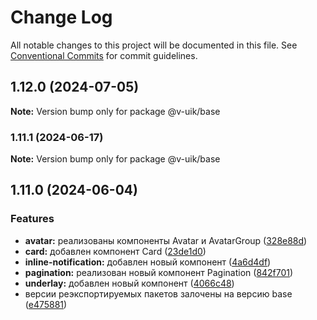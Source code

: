 # Change Log

All notable changes to this project will be documented in this file.
See [Conventional Commits](https://conventionalcommits.org) for commit guidelines.

## 1.12.0 (2024-07-05)

**Note:** Version bump only for package @v-uik/base





### 1.11.1 (2024-06-17)

**Note:** Version bump only for package @v-uik/base





## 1.11.0 (2024-06-04)


### Features

* **avatar:** реализованы компоненты Avatar и AvatarGroup ([328e88d](#))
* **card:** добавлен компонент Card ([23de1d0](#))
* **inline-notification:** добавлен новый компонент ([4a6d4df](#))
* **pagination:** реализован новый компонент Pagination ([842f701](#))
* **underlay:** добавлен новый компонент ([4066c48](#))
* версии реэкспортируемых пакетов залочены на версию base ([e475881](#))
